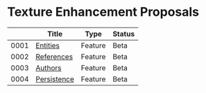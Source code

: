 # Texture Enhancement Proposals

|          | Title                                                                    | Type             | Status    |
| -------- | ------------------------------------------------------------------------ | ---------------- |---------- |
| 0001     | [Entities](0001-entities.md)                                             | Feature          | Beta      |
| 0002     | [References](0002-references.md)                                         | Feature          | Beta      |
| 0003     | [Authors](0003-authors.md)                                               | Feature          | Beta      |
| 0004     | [Persistence](0004-persistence.md)                                       | Feature          | Beta      |

